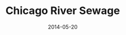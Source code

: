---
layout: post
categories: 
- talk
title: "Chicago River Sewage"
location: "WBEZ Afternoon Shift"
date: 2014-05-20
image: /images/talks/wbez_logo.png
description: "This weekend, the Chicago area saw thunderstorms and nearly two inches of rain bringing flooding, power outages and the release of sewage into the Chicago River. It’s no secret that the city releases untreated waste and storm-water into the river, but now it’s easier to find out where and when its happening. One site looking into this is appropriately called IsThereSewageInTheChicagoRiver.com. Co-founder of civic hacking group Open City and one of the site's creators, Derek Eder, joins us with more."
link: https://soundcloud.com/afternoonshiftwbez/chicago-river-sewage
tags: 
 - interview
medium: audio
featured: false
published: true
---